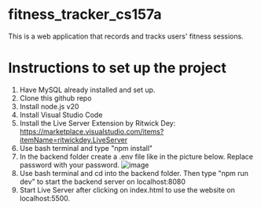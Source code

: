 # fitness_tracker_cs157a
This is a web application that records and tracks users' fitness sessions.

# Instructions to set up the project
1. Have MySQL already installed and set up.
2. Clone this github repo
3. Install node.js v20
4. Install Visual Studio Code
5. Install the Live Server Extension by Ritwick Dey: https://marketplace.visualstudio.com/items?itemName=ritwickdey.LiveServer
6. Use bash terminal and type "npm install"
7. In the backend folder create a .env file like in the picture below. Replace password with your password. ![image](https://github.com/HowlinWaters/fitness_tracker_cs157a/assets/95559518/aa2f8484-4301-4617-92eb-965b526f4961)
8. Use bash terminal and cd into the backend folder. Then type "npm run dev" to start the backend server on localhost:8080
9. Start Live Server after clicking on index.html to use the website on localhost:5500. 
